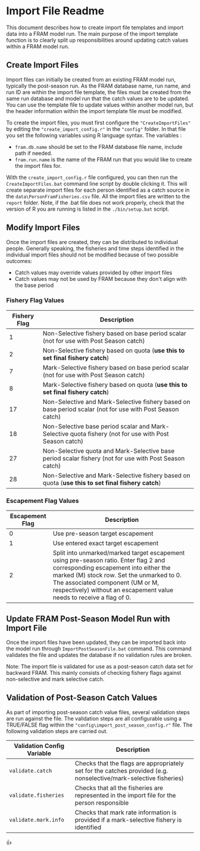 # Import File Readme

This document describes how to create import file templates and import data into a FRAM model run.  The main purpose of the import template function is to clearly split up responsibilities around updating catch values within a FRAM model run.

## Create Import Files

Import files can initially be created from an existing FRAM model run, typically the post-season run.  As the FRAM database name, run name, and run ID are within the import file template, the files must be created from the same run database and model run that the catch values are to be updated.  You can use the template file to update values within another model run, but the header information within the import template file must be modified.

To create the import files, you must first configure the `"CreateImportFiles"` by editing the `"create_import_config.r"` in the `"config"` folder.  In that file you set the following variables using R language syntax.  The variables :

* `fram.db.name` should be set to the FRAM database file name, include path if needed.
* `fram.run.name` is the name of the FRAM run that you would like to create the import files for.

With the `create_import_config.r` file configured, you can then run the `CreateImportFiles.bat` command line script by double clicking it.  This will create separate import files for each person identified as a catch source in the `data\PersonFramFisheries.csv` file.  All the import files are written to the `report` folder. Note, if the .bat file does not work properly, check that the version of R you are running is listed in the `./bin/setup.bat` script.

## Modify Import Files

Once the import files are created, they can be distributed to individual people.  Generally speaking, the fisheries and time steps identified in the individual import files should not be modified because of two possible outcomes:

* Catch values may override values provided by other import files
* Catch values may not be used by FRAM because they don't align with the base period


### Fishery Flag Values

Fishery Flag | Description 
------------ | -------------
 1 | Non-Selective fishery based on base period scalar (not for use with Post Season catch) 
 2 | Non-Selective fishery based on quota (**use this to set final fishery catch**) 
 7 | Mark-Selective fishery based on base period scalar (not for use with Post Season catch) 
 8 | Mark-Selective fishery based on quota (**use this to set final fishery catch**) 
 17 | Non-Selective and Mark-Selective fishery based on base period scalar (not for use with Post Season catch) 
 18 | Non-Selective base period scalar and Mark-Selective quota fishery (not for use with Post Season catch) 
 27 | Non-Selective quota and Mark-Selective base period scalar fishery (not for use with Post Season catch) 
 28 | Non-Selective and Mark-Selective fishery based on quota (**use this to set final fishery catch**) 

### Escapement Flag Values
Escapement Flag | Description
--------------- | -------------
0 | Use pre-season target escapement
1 | Use entered exact target escapement
2 | Split into unmarked/marked target escapement using pre-season ratio. Enter flag 2 and corresponding escapement into either the marked (M) stock row.  Set the unmarked to 0. The associated component (UM or M, respectively) without an escapement value needs to receive a flag of 0.

## Update FRAM Post-Season Model Run with Import File

Once the import files have been updated, they can be imported back into the model run through `ImportPostSeasonFile.bat` command.  This command validates the file and updates the database if no validation rules are broken.

Note: The import file is validated for use as a post-season catch data set for backward FRAM.  This mainly consists of checking fishery flags against non-selective and mark selective catch.

## Validation of Post-Season Catch Values

As part of importing post-season catch value files, several validation steps are run against the file.  The validation steps are all configurable using a TRUE/FALSE flag within the `"config\import_post_season_config.r"` file.  The following validation steps are carried out.

Validation Config Variable | Description 
------------ | -------------
 `validate.catch` | Checks that the flags are appropriately set for the catches provided (e.g. nonselective/mark-selective fisheries)
 `validate.fisheries` | Checks that all the fisheries are represented in the import file for the person responsible
 `validate.mark.info` |  Checks that mark rate information is provided if a mark-selective fishery is identified

:+1:
